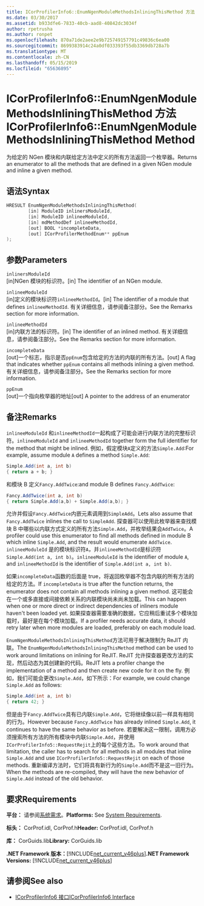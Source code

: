 ```yaml
---
title: ICorProfilerInfo6::EnumNgenModuleMethodsInliningThisMethod 方法
ms.date: 03/30/2017
ms.assetid: b933dfe6-7833-40cb-aad8-40842dc3034f
author: rpetrusha
ms.author: ronpet
ms.openlocfilehash: 870a71de2aee2e9b725749157791c49836c6ea00
ms.sourcegitcommit: 8699383914c24a0df033393f55db3369db728a7b
ms.translationtype: MT
ms.contentlocale: zh-CN
ms.lasthandoff: 05/15/2019
ms.locfileid: "65636895"
---
```

# <a name="icorprofilerinfo6enumngenmodulemethodsinliningthismethod-method"></a><span data-ttu-id="9d423-102">ICorProfilerInfo6::EnumNgenModuleMethodsInliningThisMethod 方法</span><span class="sxs-lookup"><span data-stu-id="9d423-102">ICorProfilerInfo6::EnumNgenModuleMethodsInliningThisMethod Method</span></span>

<span data-ttu-id="9d423-103">为给定的 NGen 模块和内联给定方法中定义的所有方法返回一个枚举器。</span><span class="sxs-lookup"><span data-stu-id="9d423-103">Returns an enumerator to all the methods that are defined in a given NGen module and inline a given method.</span></span>

## <a name="syntax"></a><span data-ttu-id="9d423-104">语法</span><span class="sxs-lookup"><span data-stu-id="9d423-104">Syntax</span></span>

```cpp
HRESULT EnumNgenModuleMethodsInliningThisMethod(
        [in] ModuleID inlinersModuleId,
        [in] ModuleID inlineeModuleId,
        [in] mdMethodDef inlineeMethodId,
        [out] BOOL *incompleteData,
        [out] ICorProfilerMethodEnum** ppEnum
);
```

## <a name="parameters"></a><span data-ttu-id="9d423-105">参数</span><span class="sxs-lookup"><span data-stu-id="9d423-105">Parameters</span></span>

`inlinersModuleId`\
<span data-ttu-id="9d423-106">[in]NGen 模块的标识符。</span><span class="sxs-lookup"><span data-stu-id="9d423-106">[in] The identifier of an NGen module.</span></span>

`inlineeModuleId`\
<span data-ttu-id="9d423-107">[in]定义的模块标识符`inlineeMethodId`。</span><span class="sxs-lookup"><span data-stu-id="9d423-107">[in] The identifier of a module that defines `inlineeMethodId`.</span></span> <span data-ttu-id="9d423-108">有关详细信息，请参阅备注部分。</span><span class="sxs-lookup"><span data-stu-id="9d423-108">See the Remarks section for more information.</span></span>

`inlineeMethodId`\
<span data-ttu-id="9d423-109">[in]内联方法的标识符。</span><span class="sxs-lookup"><span data-stu-id="9d423-109">[in] The identifier of an inlined method.</span></span> <span data-ttu-id="9d423-110">有关详细信息，请参阅备注部分。</span><span class="sxs-lookup"><span data-stu-id="9d423-110">See the Remarks section for more information.</span></span>

`incompleteData`\
<span data-ttu-id="9d423-111">[out]一个标志，指示是否`ppEnum`包含给定的方法的内联的所有方法。</span><span class="sxs-lookup"><span data-stu-id="9d423-111">[out] A flag that indicates whether `ppEnum` contains all methods inlining a given method.</span></span>  <span data-ttu-id="9d423-112">有关详细信息，请参阅备注部分。</span><span class="sxs-lookup"><span data-stu-id="9d423-112">See the Remarks section for more information.</span></span>

`ppEnum`\
<span data-ttu-id="9d423-113">[out]一个指向枚举器的地址</span><span class="sxs-lookup"><span data-stu-id="9d423-113">[out] A pointer to the address of an enumerator</span></span>

## <a name="remarks"></a><span data-ttu-id="9d423-114">备注</span><span class="sxs-lookup"><span data-stu-id="9d423-114">Remarks</span></span>

<span data-ttu-id="9d423-115">`inlineeModuleId` 和`inlineeMethodId`一起构成了可能会进行内联方法的完整标识符。</span><span class="sxs-lookup"><span data-stu-id="9d423-115">`inlineeModuleId` and `inlineeMethodId` together form the full identifier for the method that might be inlined.</span></span> <span data-ttu-id="9d423-116">例如，假定模块`A`定义的方法`Simple.Add`:</span><span class="sxs-lookup"><span data-stu-id="9d423-116">For example, assume module `A` defines a method `Simple.Add`:</span></span>

```csharp
Simple.Add(int a, int b)
{ return a + b; }
```

<span data-ttu-id="9d423-117">和模块 B 定义`Fancy.AddTwice`:</span><span class="sxs-lookup"><span data-stu-id="9d423-117">and module B defines `Fancy.AddTwice`:</span></span>

```csharp
Fancy.AddTwice(int a, int b)
{ return Simple.Add(a,b) + Simple.Add(a,b); }
```

<span data-ttu-id="9d423-118">允许并假设`Fancy.AddTwice`内嵌元素调用到`SimpleAdd`。</span><span class="sxs-lookup"><span data-stu-id="9d423-118">Lets also assume that `Fancy.AddTwice` inlines the call to `SimpleAdd`.</span></span> <span data-ttu-id="9d423-119">探查器可以使用此枚举器来查找模块 B 中哪些以内联方式定义的所有方法`Simple.Add`，并枚举结果会`AddTwice`。</span><span class="sxs-lookup"><span data-stu-id="9d423-119">A profiler could use this enumerator to find all methods defined in module B which inline `Simple.Add`, and the result would enumerate `AddTwice`.</span></span>  <span data-ttu-id="9d423-120">`inlineeModuleId` 是的模块标识符`A`，并`inlineeMethodId`是标识符`Simple.Add(int a, int b)`。</span><span class="sxs-lookup"><span data-stu-id="9d423-120">`inlineeModuleId` is the identifier of module `A`, and `inlineeMethodId` is the identifier of `Simple.Add(int a, int b)`.</span></span>

<span data-ttu-id="9d423-121">如果`incompleteData`函数的后面是 true，将返回枚举器不包含内联的所有方法的给定的方法。</span><span class="sxs-lookup"><span data-stu-id="9d423-121">If `incompleteData` is true after the function returns, the enumerator does not contain all methods inlining a given method.</span></span> <span data-ttu-id="9d423-122">这可能会在一个或多直接或间接依赖关系的内联模块尚未尚未加载。</span><span class="sxs-lookup"><span data-stu-id="9d423-122">This can happen when one or more direct or indirect dependencies of inliners module haven't been loaded yet.</span></span> <span data-ttu-id="9d423-123">如果探查器需要准确的数据，它应稍后重试多个模块加载时，最好是在每个模块加载。</span><span class="sxs-lookup"><span data-stu-id="9d423-123">If a profiler needs accurate data, it should retry later when more modules are loaded, preferably on each module load.</span></span>

<span data-ttu-id="9d423-124">`EnumNgenModuleMethodsInliningThisMethod`方法可用于解决限制为 ReJIT 内联。</span><span class="sxs-lookup"><span data-stu-id="9d423-124">The `EnumNgenModuleMethodsInliningThisMethod` method can be used to work around limitations on inlining for ReJIT.</span></span> <span data-ttu-id="9d423-125">ReJIT 允许探查器更改方法的实现，然后动态为其创建新的代码。</span><span class="sxs-lookup"><span data-stu-id="9d423-125">ReJIT lets a profiler change the implementation of a method and then create new code for it on the fly.</span></span> <span data-ttu-id="9d423-126">例如，我们可能会更改`Simple.Add`，如下所示：</span><span class="sxs-lookup"><span data-stu-id="9d423-126">For example, we could change `Simple.Add` as follows:</span></span>

```csharp
Simple.Add(int a, int b)
{ return 42; }
```

<span data-ttu-id="9d423-127">但是由于`Fancy.AddTwice`具有已内联`Simple.Add`，它将继续像以前一样具有相同的行为。</span><span class="sxs-lookup"><span data-stu-id="9d423-127">However because `Fancy.AddTwice` has already inlined `Simple.Add`, it continues to have the same behavior as before.</span></span> <span data-ttu-id="9d423-128">若要解决这一限制，调用方必须搜索所有方法的所有模块中内联`Simple.Add`，并使用`ICorProfilerInfo5::RequestRejit`上的每个这些方法。</span><span class="sxs-lookup"><span data-stu-id="9d423-128">To work around that limitation, the caller has to search for all methods in all modules that inline `Simple.Add` and use `ICorProfilerInfo5::RequestRejit` on each of those methods.</span></span> <span data-ttu-id="9d423-129">重新编译方法时，它们将具有新行为的`Simple.Add`而不是这一旧行为。</span><span class="sxs-lookup"><span data-stu-id="9d423-129">When the methods are re-compiled, they will have the new behavior of `Simple.Add` instead of the old behavior.</span></span>

## <a name="requirements"></a><span data-ttu-id="9d423-130">要求</span><span class="sxs-lookup"><span data-stu-id="9d423-130">Requirements</span></span>

<span data-ttu-id="9d423-131">**平台：** 请参阅[系统需求](../../../../docs/framework/get-started/system-requirements.md)。</span><span class="sxs-lookup"><span data-stu-id="9d423-131">**Platforms:** See [System Requirements](../../../../docs/framework/get-started/system-requirements.md).</span></span>

<span data-ttu-id="9d423-132">**标头：** CorProf.idl, CorProf.h</span><span class="sxs-lookup"><span data-stu-id="9d423-132">**Header:** CorProf.idl, CorProf.h</span></span>

<span data-ttu-id="9d423-133">**库：** CorGuids.lib</span><span class="sxs-lookup"><span data-stu-id="9d423-133">**Library:** CorGuids.lib</span></span>

<span data-ttu-id="9d423-134">**.NET Framework 版本：**[!INCLUDE[net_current_v46plus](../../../../includes/net-current-v46plus-md.md)]</span><span class="sxs-lookup"><span data-stu-id="9d423-134">**.NET Framework Versions:** [!INCLUDE[net_current_v46plus](../../../../includes/net-current-v46plus-md.md)]</span></span>

## <a name="see-also"></a><span data-ttu-id="9d423-135">请参阅</span><span class="sxs-lookup"><span data-stu-id="9d423-135">See also</span></span>

- [<span data-ttu-id="9d423-136">ICorProfilerInfo6 接口</span><span class="sxs-lookup"><span data-stu-id="9d423-136">ICorProfilerInfo6 Interface</span></span>](icorprofilerinfo6-interface.md)
